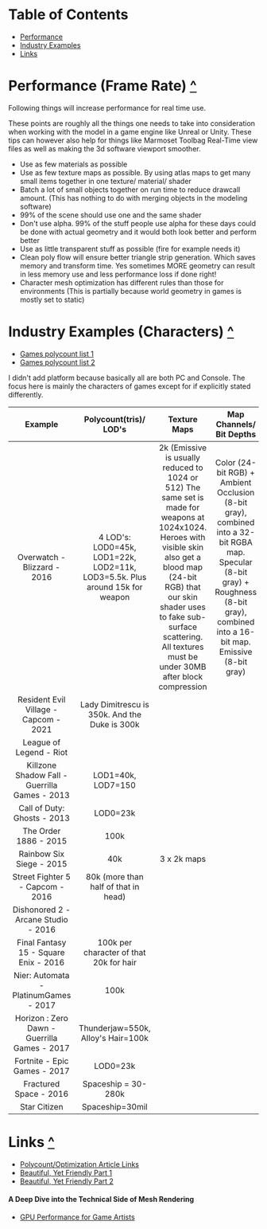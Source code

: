 # Table of Contents
- [Performance](#Performance-Frame-Rate-)
- [Industry Examples](#Industry-Examples-Characters-)
- [Links](#Links-)

# Performance (Frame Rate) [^](#table-of-contents)
Following things will increase performance for real time use.

These points are roughly all the things one needs to take into consideration when working with the model in a game engine like Unreal or Unity. These tips can however also help for things like Marmoset Toolbag Real-Time view files as well as making the 3d software viewport smoother.

- Use as few materials as possible
- Use as few texture maps as possible. By using atlas maps to get many small items together in one texture/ material/ shader
- Batch a lot of small objects together on run time to reduce drawcall amount. (This has nothing to do with merging objects in the modeling software)
- 99% of the scene should use one and the same shader
- Don't use alpha. 99% of the stuff people use alpha for these days could be done with actual geometry and it would both look better and perform better
- Use as little transparent stuff as possible (fire for example needs it) 
- Clean poly flow will ensure better triangle strip generation. Which saves memory and transform time. Yes sometimes MORE geometry can result in less memory use and less performance loss if done right!
- Character mesh optimization has different rules than those for environments (This is partially because world geometry in games is mostly set to static)

# Industry Examples (Characters) [^](#table-of-contents)

- [Games polycount list 1](https://polycount.com/discussion/126662/triangle-counts-for-assets-from-various-videogames)
- [Games polycount list 2](https://polycount.com/discussion/141061/polycounts-in-next-gen-games-thread)


I didn't add platform because basically all are both PC and Console. The focus here is mainly the characters of games except for if explicitly stated differently.

|Example|Polycount(tris)/ LOD's|Texture Maps|Map Channels/ Bit Depths|Links
|:-:|:-:|:-:|:-:|:-:
|Overwatch - Blizzard - 2016|4 LOD's: LOD0=45k, LOD1=22k, LOD2=11k, LOD3=5.5k. Plus around 15k for weapon|2k (Emissive is usually reduced to 1024 or 512) The same set is made for weapons at 1024x1024. Heroes with visible skin also get a blood map (24-bit RGB) that our skin shader uses to fake sub-surface scattering. All textures must be under 30MB after block compression|Color (24-bit RGB) + Ambient Occlusion (8-bit gray), combined into a 32-bit RGBA map. Specular (8-bit gray) + Roughness (8-bit gray), combined into a 16-bit map. Emissive (8-bit gray)|[Source](https://polycount.com/discussion/170394/technical-study-overwatch-image-heavy)
|Resident Evil Village - Capcom - 2021|Lady Dimitrescu is 350k. And the Duke is 300k
|League of Legend - Riot|
|Killzone Shadow Fall - Guerrilla Games - 2013|LOD1=40k, LOD7=150
|Call of Duty: Ghosts - 2013|LOD0=23k
|The Order 1886 - 2015|100k
|Rainbow Six Siege - 2015|40k|3 x 2k maps
|Street Fighter 5 - Capcom - 2016|80k (more than half of that in head)
|Dishonored 2 - Arcane Studio - 2016||||[Artstation](https://www.artstation.com/artwork/QwAqr)
|Final Fantasy 15 - Square Enix - 2016|100k per character of that 20k for hair|||[Source](http://gematsu.com/2014/12/final-fantasy-xv-detailed-famitsu)
|Nier: Automata - PlatinumGames - 2017|100k
|Horizon : Zero Dawn - Guerrilla Games - 2017|Thunderjaw=550k, Alloy's Hair=100k|||[Source](https://www.technobuffalo.com/horizon-zero-dawn-eyes-on-preview-post-post-apocalyptic), [Artstation](https://www.artstation.com/artwork/EDbk4)
|Fortnite - Epic Games - 2017|LOD0=23k
|Fractured Space - 2016|Spaceship = 30-280k
|Star Citizen|Spaceship=30mil

# Links [^](#table-of-contents)

- [Polycount/Optimization Article Links](http://wiki.polycount.com/wiki/PolygonCount#Typical_Triangle_Counts)
- [Beautiful, Yet Friendly Part 1](http://www.ericchadwick.com/examples/provost/byf1.html)
- [Beautiful, Yet Friendly Part 2](http://www.ericchadwick.com/examples/provost/byf2.html)


#### A Deep Dive into the Technical Side of Mesh Rendering

- [GPU Performance for Game Artists](http://www.fragmentbuffer.com/gpu-performance-for-game-artists/)